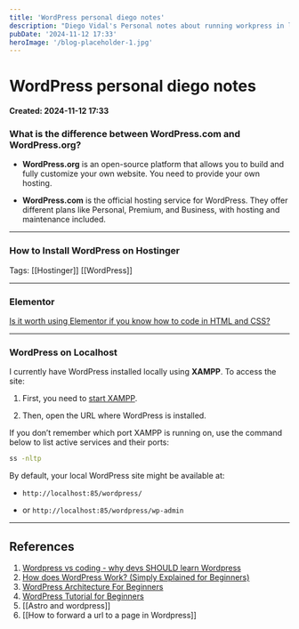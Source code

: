 ```yaml
---
title: 'WordPress personal diego notes'
description: "Diego Vidal's Personal notes about running workpress in localhost"
pubDate: '2024-11-12 17:33'
heroImage: '/blog-placeholder-1.jpg'
---
```

# WordPress personal diego notes

**Created: 2024-11-12 17:33**

### What is the difference between WordPress.com and WordPress.org?

- **WordPress.org** is an open-source platform that allows you to build and fully customize your own website. You need to provide your own hosting.
    
- **WordPress.com** is the official hosting service for WordPress. They offer different plans like Personal, Premium, and Business, with hosting and maintenance included.
    

---

### How to Install WordPress on Hostinger

Tags: [[Hostinger]] [[WordPress]]  

---

### Elementor

[Is it worth using Elementor if you know how to code in HTML and CSS?](https://www.reddit.com/r/Wordpress/comments/llctuf/is_it_worth_it_to_use_elementor_if_you_can_code/)

---

### WordPress on Localhost

I currently have WordPress installed locally using **XAMPP**. To access the site:

1. First, you need to [start XAMPP](https://www.apachefriends.org/faq_linux.html#:~:text=How%20do%20I%20start%20XAMPP%3F).
    
2. Then, open the URL where WordPress is installed.
    

If you don’t remember which port XAMPP is running on, use the command below to list active services and their ports:

```sh
ss -nltp
```

By default, your local WordPress site might be available at:

- `http://localhost:85/wordpress/`
    
- or `http://localhost:85/wordpress/wp-admin`
    

---

## References
1. [Wordpress vs coding - why devs SHOULD learn Wordpress](https://www.youtube.com/watch?v=zxXXC-vqWng)
2. [How does WordPress Work? (Simply Explained for Beginners)](https://www.youtube.com/watch?v=QCrHURNvxiM)
3. [WordPress Architecture For Beginners](https://www.youtube.com/watch?v=1scepWIKbfI)
4. [WordPress Tutorial for Beginners](https://www.youtube.com/watch?v=UT3No6nswz8&t=43s)
5. [[Astro and wordpress]]
6. [[How to forward a url to a page in Wordpress]]    

